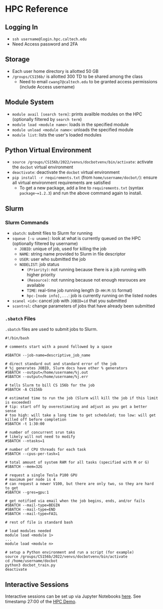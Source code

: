 # HPC Reference

## Logging In
- `ssh username@login.hpc.caltech.edu`
- Need Access password and 2FA

## Storage
- Each user home directory is allotted 50 GB
- `/groups/CS156b/` is allotted 300 TD to be shared among the class
	- Need to email `cwang7@caltech.edu` to be granted access permissions (include Access username)

## Module System
- `module avail [search term]`: prints availble modules on the HPC (optionally filtered by `search term`)
- `module load <module name>`: loads in the specified module
- `module unload <module name>`: unloads the specified module
- `module list`: lists the user's loaded modules

## Python Virtual Environment
- `source /groups/CS156b/2022/venvs/docbotvenv/bin/activate`: activate the `docbot` virtual environment
- `deactivate`: deactivate the `docbot` virtual environment
- `pip install -r requirements.txt` (from `home/username/docbot/`): ensure all virtual environment requirements are satisfied
  - To get a new package, add a line to `requirements.txt` (syntax `package~=1.2.3`) and run the above command again to install.

## Slurm
### Slurm Commands
- `sbatch`: submit files to Slurm for running
- `squeue [-u uname]`: look at what is currently queued on the HPC (optionally filtered by username)
	- `JOBID`: unique  of job, used for killing the job
	- `NAME`: string name provided to Slurm in file descriptor
	- `USER`: user who submitted the job
	- `NODELIST`: job status
		- `(Priority)`: not running because there is a job running with higher priority
		- `(Resource)`: not running because not enough resrouces are available
		- `TIME`: real-time job running length (`D-HH:M:SS` format)
		- `hpc-[node info],...`: job is currently running on the listed nodes
- `scanel <id>`: cancel job with `JOBID=id` that you submitted
- `scontrol`: change parameters of jobs that have already been submitted

### `.sbatch` Files
`.sbatch` files are used to submit jobs to Slurm.
```sbatch
#!/bin/bash

# comments start with a pound followed by a space

#SBATCH --job-name=descriptive_job_name

# direct standard out and standard error of the job
# %j generates JOBID, Slurm docs have other % generators
#SBATCH --output=/home/username/%j.out
#SBATCH --output=/home/username/%j.err

# tells Slurm to bill CS 156b for the job
#SBATCH -A CS156b

# estimated time to run the job (Slurm will kill the job if this limit is exceeded)
# tip: start off by overestimating and adjust as you get a better sense
# too high: will take a long time to get scheduled; too low: will get killed off before completion
#SBATCH -t 1:30:00

# number of concurrent srun taks
# likely will not need to modify
#SBATCH --ntasks=1

# number of CPU threads for each task
#SBATCH --cpus-per-task=1

# total amount of system RAM for all tasks (specified with M or G)
#SBATCH --mem=32G

# request a single Tesla P100 GPU
# maximum per node is 4
# can request a newer V100, but there are only two, so they are hard to get
#SBATCH --gres=gpu:1

# get notified via email when the job begins, ends, and/or fails
#SBATCH --mail-type=BEGIN
#SBATCH --mail-type=END
#SBATCH --mail-type=FAIL

# rest of file is standard bash

# load modules needed
module load <module 1>
...
module load <module n>

# setup a Python environment and run a script (for example)
source /groups/CS156b/2022/venvs/docbotvenv/bin/activate
cd /home/username/docbot
python3 docbot_train.py
deactivate
```

## Interactive Sessions
Interactive sessions can be set up via Jupyter Notebooks [here](https://interactive.hpc.caltech.edu/).
See timestamp 27:00 of the [HPC Demo](https://piazza.com/caltech/spring2022/cs156b/resources).
